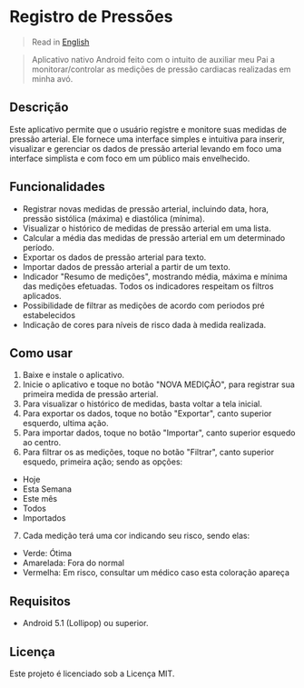 # Registro de Pressões
> Read in [English](https://github.com/Inguim/uga-registro-pressoes/blob/main/README-en-US.md)

> Aplicativo nativo Android feito com o intuito de auxiliar meu Pai a monitorar/controlar as medições de pressão cardiacas realizadas em minha avó.
## Descrição

Este aplicativo permite que o usuário registre e monitore suas medidas de pressão arterial. Ele fornece uma interface simples e intuitiva para inserir, visualizar e gerenciar os dados de pressão arterial levando em foco uma interface simplista e com foco em um público mais envelhecido.

## Funcionalidades

* Registrar novas medidas de pressão arterial, incluindo data, hora, pressão sistólica (máxima) e diastólica (mínima).
* Visualizar o histórico de medidas de pressão arterial em uma lista.
* Calcular a média das medidas de pressão arterial em um determinado período.
* Exportar os dados de pressão arterial para texto.
* Importar dados de pressão arterial a partir de um texto.
* Indicador "Resumo de medições", mostrando média, máxima e mínima das medições efetuadas. Todos os indicadores respeitam os filtros aplicados.
* Possibilidade de filtrar as medições de acordo com periodos pré estabelecidos
* Indicação de cores para níveis de risco dada à medida realizada.

## Como usar

1. Baixe e instale o aplicativo.
2. Inicie o aplicativo e toque no botão "NOVA MEDIÇÂO", para registrar sua primeira medida de pressão arterial.
3. Para visualizar o histórico de medidas, basta voltar a tela inicial.
4. Para exportar os dados, toque no botão "Exportar", canto superior esquerdo, ultima ação.
5. Para importar dados, toque no botão "Importar", canto superior esquedo ao centro.
6. Para filtrar os as medições, toque no botão "Filtrar", canto superior esquedo, primeira ação; sendo as opções:
  * Hoje
  * Esta Semana
  * Este mês
  * Todos
  * Importados
7. Cada medição terá uma cor indicando seu risco, sendo elas:
* Verde: Ótima
* Amarelada: Fora do normal
* Vermelha: Em risco, consultar um médico caso esta coloração apareça

## Requisitos

* Android 5.1 (Lollipop) ou superior.

## Licença

Este projeto é licenciado sob a Licença MIT.
